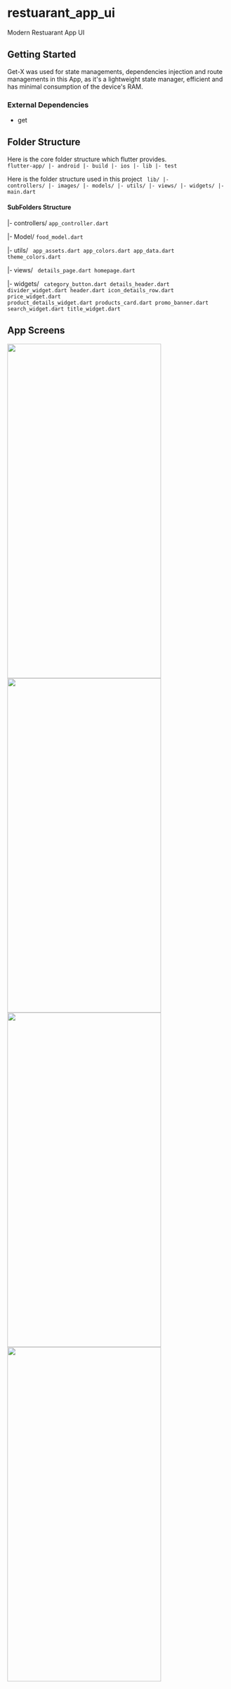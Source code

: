 # restuarant_app_ui

Modern Restuarant App UI

## Getting Started
Get-X was used for state managements, dependencies injection and route managements in this App, as it's a lightweight state manager, efficient and has minimal consumption of the device's RAM.

### External Dependencies
- get


## Folder Structure
Here is the core folder structure which flutter provides.
<code>
flutter-app/
 |- android
 |- build
 |- ios
 |- lib
 |- test
 </code>
 
 Here is the folder structure used in this project
<code> 
lib/
|- controllers/
|- images/
|- models/
|- utils/
|- views/
|- widgets/
|- main.dart</code>


#### SubFolders Structure

|- controllers/
<code>app_controller.dart</code>

|- Model/
<code>food_model.dart</code>

|- utils/
<code>
  app_assets.dart
  app_colors.dart
  app_data.dart
  theme_colors.dart
</code>

|- views/
<code>
  details_page.dart
  homepage.dart
</code>

|- widgets/
<code>
  category_button.dart
  details_header.dart
  divider_widget.dart
  header.dart
  icon_details_row.dart
  price_widget.dart
  product_details_widget.dart
  products_card.dart
  promo_banner.dart
  search_widget.dart
  title_widget.dart
</code>



 ## App Screens
  <img src="https://user-images.githubusercontent.com/120676400/216639581-bee887e2-7b5f-4e28-be44-74b873604846.png" width="350" height="760">  <img src="https://user-images.githubusercontent.com/120676400/216639787-ad76b830-4a42-4a5a-954c-68a507a8b357.png" width="350" height="760">  <img src="https://user-images.githubusercontent.com/120676400/216639861-a32e4085-fd1e-4f39-82b3-37feabe4461c.png" width="350" height="760"> <img src="https://user-images.githubusercontent.com/120676400/216640154-06480499-6c6e-4b56-a18a-9454f9730560.png" width="350" height="760">   
